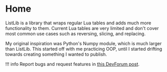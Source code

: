 # Home

ListLib is a library that wraps regular Lua tables and adds much more functionality to them. Current Lua tables are very limited and don't cover most common use cases such as reversing, slicing, and replacing.

My original inspiration was Python's Numpy module, which is much larger than ListLib. This started off with me practicing OOP, until I started drifting towards creating something I wanted to publish. 

!!! info
    Report bugs and request features in [this DevForum post](https://devforum.roblox.com/t/greetings/164871?u=thecarbyneuniverse "ListLib Official Release Post").